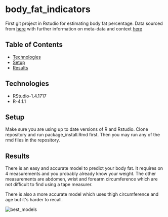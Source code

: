 # body_fat_indicators
First git project in Rstudio for estimating body fat percentage.
Data sourced from [here](https://dasl.datadescription.com/datafile/bodyfat) with further information on meta-data and context [here](http://wiki.stat.ucla.edu/socr/index.php/SOCR_Data_BMI_Regression)

## Table of Contents
* [Technologies](#technologies)
* [Setup](#setup)
* [Results](#results)

## Technologies
* RStudio-1.4.1717
* R-4.1.1

## Setup
Make sure you are using up to date versions of R and Rstudio.
Clone repository and run package_install.Rmd first. 
Then you may run any of the rmd files in the repository.

## Results
There is an easy and accurate model to predict your body fat. It requires on 4 measurements and you probably already know your weight. The other measurements are abdomen, wrist and forearm circumference which are not difficult to find using a tape measurer.

There is also a more accurate model which uses thigh circumference and age but it's harder to recall.

![best_models](https://media.github.sydney.edu.au/user/7007/files/f6e8cd00-fc4f-11eb-96c1-eac7f11c780e)


